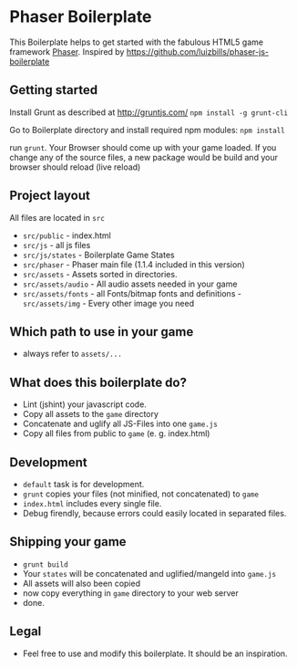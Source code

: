 # Phaser Boilerplate

This Boilerplate helps to get started with the fabulous HTML5 game framework [Phaser](http://www.phaser.io).
Inspired by https://github.com/luizbills/phaser-js-boilerplate

## Getting started

Install Grunt as described at http://gruntjs.com/
`npm install -g grunt-cli`

Go to Boilerplate directory and install required npm modules: `npm install`

run `grunt`. Your Browser should come up with your game loaded.
If you change any of the source files, a new package would be build and your browser should reload (live reload)

## Project layout

All files are located in `src`

- `src/public` - index.html
- `src/js` - all js files
- `src/js/states` - Boilerplate Game States
- `src/phaser` - Phaser main file (1.1.4 included in this version)
- `src/assets` - Assets sorted in directories.
- `src/assets/audio` - All audio assets needed in your game
- `src/assets/fonts` - all Fonts/bitmap fonts and definitions
 -`src/assets/img` - Every other image you need

## Which path to use in your game
- always refer to `assets/...`

## What does this boilerplate do?
- Lint (jshint) your javascript code.
- Copy all assets to the `game` directory
- Concatenate and uglify all JS-Files into one `game.js`
- Copy all files from public to `game` (e. g. index.html)

## Development
- `default` task is for development.
- `grunt` copies your files (not minified, not concatenated) to `game`
- `index.html` includes every single file.
- Debug firendly, because errors could easily located in separated files.

## Shipping your game
- `grunt build`
- Your `states` will be concatenated and uglified/mangeld into `game.js`
- All assets will also been copied
- now copy everything in `game` directory to your web server
- done.

## Legal
- Feel free to use and modify this boilerplate. It should be an inspiration.
